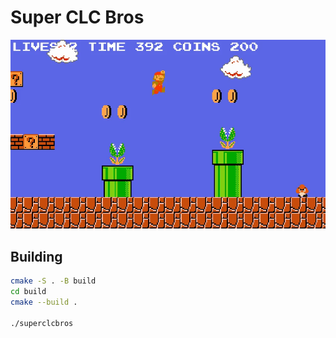 # Super CLC Bros

![screenshot](./assets/screenshot.webp)

## Building

```sh
cmake -S . -B build
cd build
cmake --build .

./superclcbros
```

